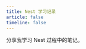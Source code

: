 ```yaml
---
title: Nest 学习记录
article: false
timeline: false
---
```


分享我学习 Nest 过程中的笔记。

<Catalog base='/NestLearningRecord/' level='1' />
